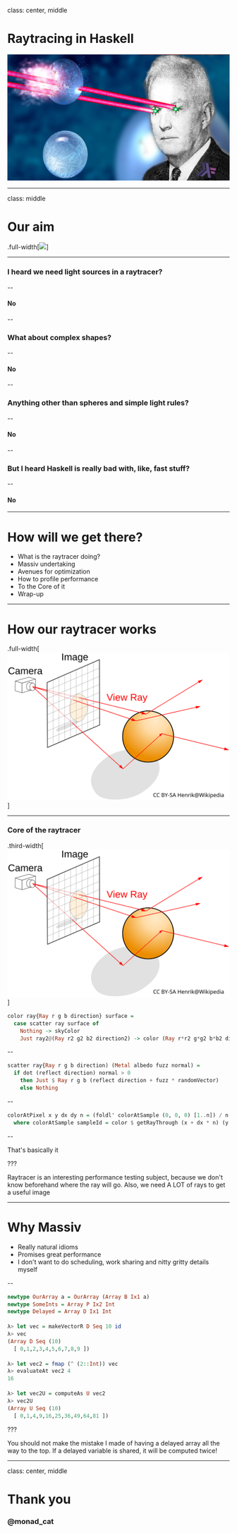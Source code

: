 class: center, middle

# Raytracing in Haskell

![](/cover.png)

---

class: middle

# Our aim

.full-width[![](/images/light.png)]

---

### I heard we need light sources in a raytracer?

--

####  No

--

### What about complex shapes?

--

#### No

--

### Anything other than spheres and simple light rules?

--

#### No

--

### But I heard Haskell is really bad with, like, fast stuff?

--

#### No


---

# How will we get there?

* What is the raytracer doing?
* Massiv undertaking
* Avenues for optimization
* How to profile performance
* To the Core of it
* Wrap-up


---

# How our raytracer works

.full-width[![](/images/trace.svg)]

---

### Core of the raytracer

.third-width[![](/images/trace.svg)]

```haskell
color ray{Ray r g b direction} surface = 
  case scatter ray surface of
    Nothing -> skyColor
    Just ray2@(Ray r2 g2 b2 direction2) -> color (Ray r*r2 g*g2 b*b2 direction2)
```

--

```haskell
scatter ray{Ray r g b direction) (Metal albedo fuzz normal) = 
  if dot (reflect direction) normal > 0
    then Just $ Ray r g b (reflect direction + fuzz * randomVector)
    else Nothing
```

--

```haskell
colorAtPixel x y dx dy n = (foldl' colorAtSample (0, 0, 0) [1..n]) / n
  where colorAtSample sampleId = color $ getRayThrough (x + dx * n) (y + dy * n)
```

--

That's basically it

???

Raytracer is an interesting performance testing subject, because we don't know
beforehand where the ray will go. Also, we need A LOT of rays to get a useful image


---

# Why Massiv

- Really natural idioms
- Promises great performance
- I don't want to do scheduling, work sharing and nitty gritty details myself

--

```haskell
newtype OurArray a = OurArray (Array B Ix1 a)
newtype SomeInts = Array P Ix2 Int
newtype Delayed = Array D Ix1 Int

λ> let vec = makeVectorR D Seq 10 id
λ> vec
(Array D Seq (10)
  [ 0,1,2,3,4,5,6,7,8,9 ])

λ> let vec2 = fmap (^ (2::Int)) vec
λ> evaluateAt vec2 4
16

λ> let vec2U = computeAs U vec2
λ> vec2U
(Array U Seq (10)
  [ 0,1,4,9,16,25,36,49,64,81 ]) 
```

???

You should not make the mistake I made of having a delayed array all the way to the top.
If a delayed variable is shared, it will be computed twice!

---

class: center, middle

# Thank you

### @monad_cat
